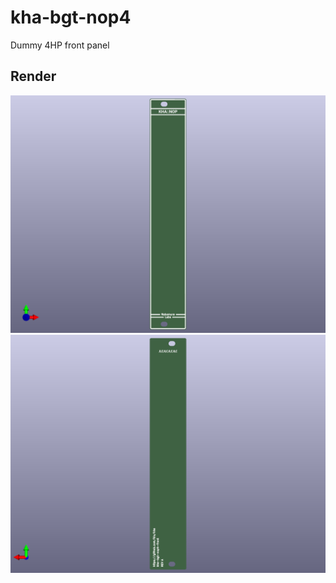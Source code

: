 # kha-bgt-nop4

Dummy 4HP front panel

## Render

<img src="kha-bgt-nop4-render-front.png" width="800"/>

<img src="kha-bgt-nop4-render-back.png" width="800"/>
